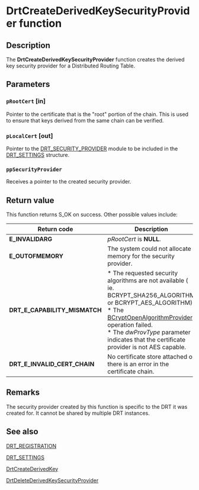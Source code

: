 # DrtCreateDerivedKeySecurityProvider function

## Description

The **DrtCreateDerivedKeySecurityProvider** function creates the derived key security provider for a Distributed Routing Table.

## Parameters

### `pRootCert` [in]

Pointer to the certificate that is the "root" portion of the chain. This is used to ensure that keys derived from the same chain can be verified.

### `pLocalCert` [out]

Pointer to the [DRT_SECURITY_PROVIDER](https://learn.microsoft.com/windows/desktop/api/drt/ns-drt-drt_security_provider) module to be included in the [DRT_SETTINGS](https://learn.microsoft.com/windows/desktop/api/drt/ns-drt-drt_settings) structure.

### `ppSecurityProvider`

Receives a pointer to the created security provider.

## Return value

This function returns S_OK on success. Other possible values include:

| Return code | Description |
| --- | --- |
| **E_INVALIDARG** | *pRootCert* is **NULL**. |
| **E_OUTOFMEMORY** | The system could not allocate memory for the security provider. |
| **DRT_E_CAPABILITY_MISMATCH** | * The requested security algorithms are not available ( ie. BCRYPT_SHA256_ALGORITHM or BCRYPT_AES_ALGORITHM).<br>* The [BCryptOpenAlgorithmProvider](https://learn.microsoft.com/windows/desktop/api/bcrypt/nf-bcrypt-bcryptopenalgorithmprovider) operation failed.<br>* The *dwProvType* parameter indicates that the certificate provider is not AES capable. |
| **DRT_E_INVALID_CERT_CHAIN** | No certificate store attached or there is an error in the certificate chain. |

## Remarks

The security provider created by this function is specific to the DRT it was created for. It cannot be shared by multiple DRT instances.

## See also

[DRT_REGISTRATION](https://learn.microsoft.com/windows/desktop/api/drt/ns-drt-drt_registration)

[DRT_SETTINGS](https://learn.microsoft.com/windows/desktop/api/drt/ns-drt-drt_settings)

[DrtCreateDerivedKey](https://learn.microsoft.com/windows/desktop/api/drt/nf-drt-drtcreatederivedkey)

[DrtDeleteDerivedKeySecurityProvider](https://learn.microsoft.com/windows/desktop/api/drt/nf-drt-drtdeletederivedkeysecurityprovider)
